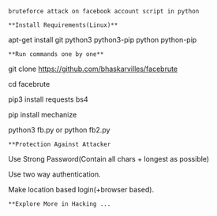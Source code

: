 
```bruteforce attack on facebook account script in python```

```**Install Requirements(Linux)**```

apt-get install git python3 python3-pip python python-pip

```**Run commands one by one**```

git clone https://github.com/bhaskarvilles/facebrute

cd facebrute

pip3 install requests bs4

pip install mechanize

python3 fb.py or python fb2.py

```**Protection Against Attacker```

Use Strong Password(Contain all chars + longest as possible)

Use two way authentication.

Make location based login(+browser based).

```**Explore More in Hacking ...```
